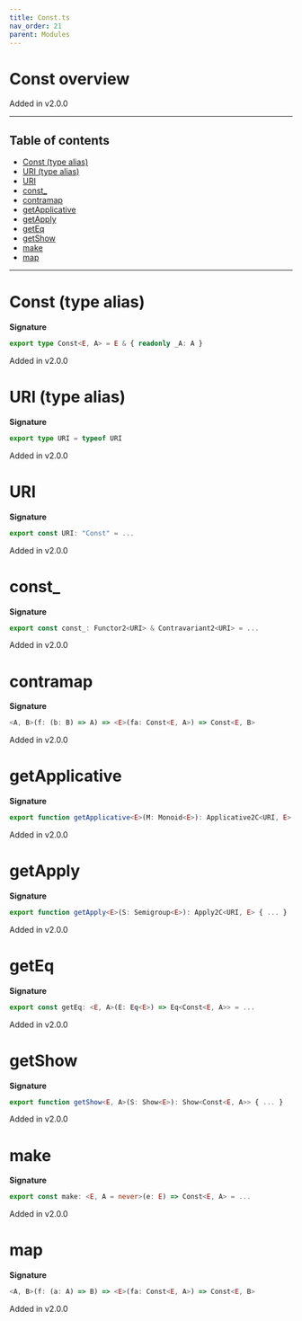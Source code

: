 ```yaml
---
title: Const.ts
nav_order: 21
parent: Modules
---
```


# Const overview

Added in v2.0.0

---

<h2 class="text-delta">Table of contents</h2>

- [Const (type alias)](#const-type-alias)
- [URI (type alias)](#uri-type-alias)
- [URI](#uri)
- [const\_](#const_)
- [contramap](#contramap)
- [getApplicative](#getapplicative)
- [getApply](#getapply)
- [getEq](#geteq)
- [getShow](#getshow)
- [make](#make)
- [map](#map)

---

# Const (type alias)

**Signature**

```ts
export type Const<E, A> = E & { readonly _A: A }
```

Added in v2.0.0

# URI (type alias)

**Signature**

```ts
export type URI = typeof URI
```

Added in v2.0.0

# URI

**Signature**

```ts
export const URI: "Const" = ...
```

Added in v2.0.0

# const\_

**Signature**

```ts
export const const_: Functor2<URI> & Contravariant2<URI> = ...
```

Added in v2.0.0

# contramap

**Signature**

```ts
<A, B>(f: (b: B) => A) => <E>(fa: Const<E, A>) => Const<E, B>
```

Added in v2.0.0

# getApplicative

**Signature**

```ts
export function getApplicative<E>(M: Monoid<E>): Applicative2C<URI, E> { ... }
```

Added in v2.0.0

# getApply

**Signature**

```ts
export function getApply<E>(S: Semigroup<E>): Apply2C<URI, E> { ... }
```

Added in v2.0.0

# getEq

**Signature**

```ts
export const getEq: <E, A>(E: Eq<E>) => Eq<Const<E, A>> = ...
```

Added in v2.0.0

# getShow

**Signature**

```ts
export function getShow<E, A>(S: Show<E>): Show<Const<E, A>> { ... }
```

Added in v2.0.0

# make

**Signature**

```ts
export const make: <E, A = never>(e: E) => Const<E, A> = ...
```

Added in v2.0.0

# map

**Signature**

```ts
<A, B>(f: (a: A) => B) => <E>(fa: Const<E, A>) => Const<E, B>
```

Added in v2.0.0
